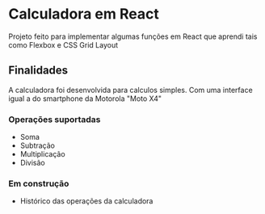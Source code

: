 # Calculadora em React

Projeto feito para implementar algumas funções em React que aprendi tais como Flexbox e CSS Grid Layout

## Finalidades

A calculadora foi desenvolvida para calculos simples. Com uma interface igual a do smartphone da Motorola "Moto X4"

### Operações suportadas
- Soma
- Subtração
- Multiplicação
- Divisão

### Em construção
- Histórico das operações da calculadora
